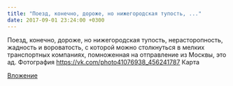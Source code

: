 ```yaml
---
title: "Поезд, конечно, дороже, но нижегородская тупость, ..."
date: 2017-09-01 23:24:00 +0300
---
```


Поезд, конечно, дороже, но нижегородская тупость, нерасторопность, жадность и вороватость, с которой можно столкнуться в мелких транспортных компаниях, помноженная на отправление из Москвы, это ад.
Фотография
<a class="vk-attach" href="https://vk.com/photo41076938_456241787">https://vk.com/photo41076938_456241787</a>
Карта

<a class="vk-attach" href="https://vk.com/photo41076938_456241787">Вложение</a>
